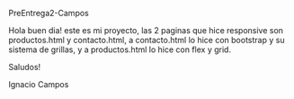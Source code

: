 PreEntrega2-Campos


Hola buen dia! este es mi proyecto, las 2 paginas que hice responsive son productos.html y contacto.html, a contacto.html lo hice con bootstrap y su sistema de grillas, y a productos.html lo hice con flex y grid.

Saludos!

Ignacio Campos
